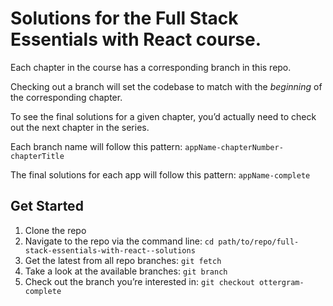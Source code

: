 # Solutions for the Full Stack Essentials with React course.
Each chapter in the course has a corresponding branch in this repo.

Checking out a branch will set the codebase to match with the *beginning* of the corresponding chapter.  

To see the final solutions for a given chapter, you’d actually need to check out the next chapter in the series.

Each branch name will follow this pattern:
`appName-chapterNumber-chapterTitle`

The final solutions for each app will follow this pattern:
`appName-complete`

## Get Started
1. Clone the repo
2. Navigate to the repo via the command line: `cd path/to/repo/full-stack-essentials-with-react--solutions`
3. Get the latest from all repo branches:  `git fetch`
4. Take a look at the available branches: `git branch`
5. Check out the branch you’re interested in: `git checkout ottergram-complete`
